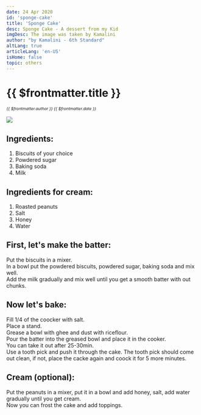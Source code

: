 ```yaml
---
date: 24 Apr 2020
id: 'sponge-cake'
title: 'Sponge Cake'
desc: Sponge Cake - A dessert from my Kid
imgDesc: The image was taken by Kamalini
author: "by Kamalini - 6th Standard"
altLang: true
articleLang: 'en-US'
isHome: false
topic: others
---
```


<altLang />

# {{ $frontmatter.title }}
<i style="font-size: 0.75em;"> {{ $frontmatter.author }} {{ $frontmatter.date }} </i>

![](/img/others/sponge-cake/_thumbnail.png)

## Ingredients:

1. Biscuits of your choice  
2. Powdered sugar  
3. Baking soda  
4. Milk  

## Ingredients for cream:

1. Roasted peanuts  
2. Salt
3. Honey
4. Water

## First, let's make the batter:

Put the biscuits in a mixer.   
In a bowl put the powdered biscuits, powdered sugar, baking soda and mix well.  
Add the milk gradually and mix well until you get a smooth batter with out chunks.

## Now let's bake:

Fill 1/4 of the coocker with salt.  
Place a stand.  
Grease a bowl with ghee and dust with riceflour.  
Pour the batter into the greased bowl and place it in the cooker.  
You can take it out after 25-30min.  
Use a tooth pick and push it through the cake. The tooth pick should come out clean, if not, place the cacke again and coock it for 5 more minutes.

## Cream (optional):

Put the peanuts in a mixer, put it in a bowl and add honey, salt, add water gradually until you get cream.  
Now you can frost the cake and add toppings.

